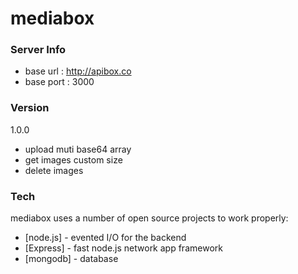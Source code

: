 # mediabox
### Server Info
- base url : http://apibox.co
- base port : 3000

### Version
1.0.0
- upload muti base64 array
- get images custom size
- delete images

### Tech

mediabox uses a number of open source projects to work properly:
* [node.js] - evented I/O for the backend
* [Express] - fast node.js network app framework
* [mongodb] - database

